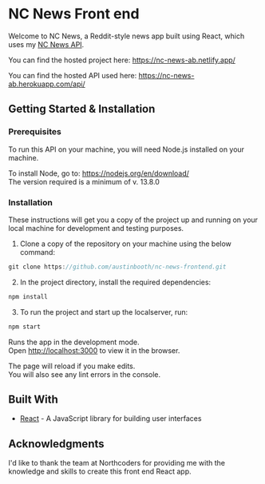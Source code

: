# NC News Front end

Welcome to NC News, a Reddit-style news app built using React, which uses my [NC News API](https://github.com/austinbooth/nc-news-backend).

You can find the hosted project here: https://nc-news-ab.netlify.app/

You can find the hosted API used here: https://nc-news-ab.herokuapp.com/api/

## Getting Started & Installation

### Prerequisites

To run this API on your machine, you will need Node.js installed on your machine.

To install Node, go to: https://nodejs.org/en/download/ \
 The version required is a minimum of v. 13.8.0

### Installation

These instructions will get you a copy of the project up and running on your local machine for development and testing purposes.

1. Clone a copy of the repository on your machine using the below command:

```javascript
git clone https://github.com/austinbooth/nc-news-frontend.git
```

2. In the project directory, install the required dependencies:

```javascript
npm install
```

3. To run the project and start up the localserver, run:

```javascript
npm start
```

Runs the app in the development mode.<br />
Open [http://localhost:3000](http://localhost:3000) to view it in the browser.

The page will reload if you make edits.<br />
You will also see any lint errors in the console.

## Built With

- [React](https://reactjs.org/) - A JavaScript library for building user interfaces

## Acknowledgments

I'd like to thank the team at Northcoders for providing me with the knowledge and skills to create this front end React app.
